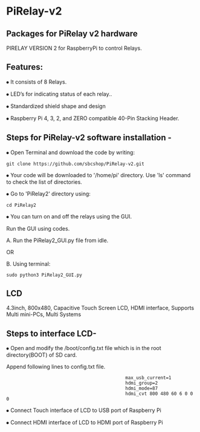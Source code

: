 # PiRelay-v2
## Packages for PiRelay v2 hardware

PIRELAY VERSION 2  for RaspberryPi to control Relays.

## Features:

⦁	 It consists of 8 Relays.

⦁	LED’s for indicating status of each relay..

⦁	Standardized shield shape and design

⦁	Raspberry Pi 4, 3, 2, and ZERO compatible 40-Pin Stacking Header.


## Steps for PiRelay-v2 software installation -

⦁	 Open Terminal and download the code by writing:      

`git clone https://github.com/sbcshop/PiRelay-v2.git`
                    

⦁	 Your code will be downloaded to '/home/pi' directory. Use 'ls' command to check the list of   directories.

⦁	 Go to 'PiRelay2' directory using:

`cd PiRelay2`
                         
⦁	You can turn on and off the relays using the GUI. 

Run the GUI using codes.
             
  A.   Run the PiRelay2_GUI.py file from idle.
                               
  OR
         
  B.    Using terminal: 
 
 `sudo python3 PiRelay2_GUI.py`
 
 ## LCD
 
 4.3inch, 800x480, Capacitive Touch Screen LCD, HDMI interface, Supports Multi mini-PCs, Multi Systems

## Steps to interface LCD-

⦁	Open and modify the /boot/config.txt file which is in the root directory(BOOT) of SD card.

 Append following lines to config.txt file.
 
                                                max_usb_current=1
                                                hdmi_group=2
                                                hdmi_mode=87
                                                hdmi_cvt 800 480 60 6 0 0 0
                                                
⦁	 Connect Touch interface of LCD to USB port of Raspberry Pi

⦁	Connect HDMI interface of LCD to HDMI port of Raspberry Pi

                                        
                                                         
